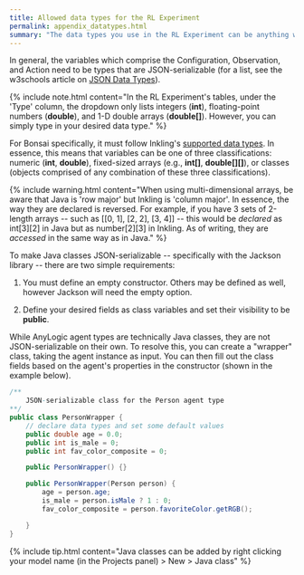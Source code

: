 ```yaml
---
title: Allowed data types for the RL Experiment
permalink: appendix_datatypes.html
summary: "The data types you use in the RL Experiment can be anything which is JSON serializable; as many AnyLogic classes (including agents) are not, you can create 'wrapper' classes as a workaround."
---
```


In general, the variables which comprise the Configuration, Observation,
and Action need to be types that are JSON-serializable (for a list, see
the w3schools article on [JSON Data Types](https://www.w3schools.com/js/js_json_datatypes.asp)).

{% include note.html content="In the RL Experiment's tables, under the 'Type' column, the
dropdown only lists integers (**int**), floating-point numbers
(**double**), and 1-D double arrays (**double[]**). However, you can
simply type in your desired data type." %}

For Bonsai specifically, it must follow Inkling's [supported data
types](https://docs.microsoft.com/en-us/bonsai/inkling/types/). In
essence, this means that variables can be one of three classifications:
numeric (**int**, **double**), fixed-sized arrays (e.g., **int[]**,
**double[][]**), or classes (objects comprised of any combination of
these three classifications).

{% include warning.html content="When using multi-dimensional arrays, be aware that Java is 'row major'
but Inkling is 'column major'. In essence, the way they are declared is
reversed. For example, if you have 3 sets of 2-length arrays -- such as
\[\[0, 1\], \[2, 2\], \[3, 4\]\] -- this would be *declared* as int\[3\]\[2\] in
Java but as number\[2\]\[3\] in Inkling. As of writing, they are
*accessed* in the same way as in Java." %}

To make Java classes JSON-serializable -- specifically with the Jackson
library -- there are two simple requirements:

1.  You must define an empty constructor. Others may be defined as well,
    however Jackson will need the empty option.

2.  Define your desired fields as class variables and set their
    visibility to be **public**.

While AnyLogic agent types are technically Java classes, they are not
JSON-serializable on their own. To resolve this, you can create a
"wrapper" class, taking the agent instance as input. You can then fill
out the class fields based on the agent's properties in the constructor
(shown in the example below).

```java
/**
	JSON-serializable class for the Person agent type
**/
public class PersonWrapper {
	// declare data types and set some default values
	public double age = 0.0;
	public int is_male = 0;
	public int fav_color_composite = 0;

	public PersonWrapper() {}

	public PersonWrapper(Person person) {
		age = person.age;
		is_male = person.isMale ? 1 : 0;
		fav_color_composite = person.favoriteColor.getRGB();

	}
}
```

{% include tip.html content="Java classes can be added by right clicking your model name (in the Projects panel) > New > Java class" %}